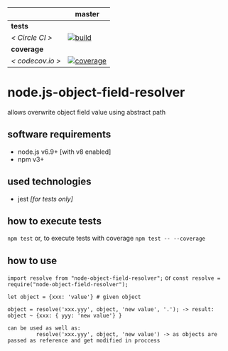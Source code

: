 [circle.ci-master-badge]: https://circleci.com/gh/explore-node-js/node.js-object-field-resolver/tree/master.svg?style=svg
[circle.ci-master-link]: https://circleci.com/gh/explore-node-js/node.js-object-field-resolver/tree/master
[codecov.io-master-badge]: https://codecov.io/gh/explore-node-js/node.js-object-field-resolver/branch/master/graph/badge.svg
[codecov.io-master-link]: https://codecov.io/gh/explore-node-js/node.js-object-field-resolver

|                  | master
|---               |---
| __tests__        |
| _< Circle CI >_  | [![build][circle.ci-master-badge]][circle.ci-master-link]
| __coverage__     |
| _< codecov.io >_ | [![coverage][codecov.io-master-badge]][codecov.io-master-link]


# node.js-object-field-resolver
allows overwrite object field value using abstract path

## software requirements
 * node.js v6.9+ [with v8 enabled]
 * npm v3+

## used technologies
 * jest _[for tests only]_
 
## how to execute tests
 `npm test` or, to execute tests with coverage `npm test -- --coverage`

## how to use
`import resolve from "node-object-field-resolver";` or `const resolve = require("node-object-field-resolver");`

```
let object = {xxx: 'value'} # given object

object = resolve('xxx.yyy', object, 'new value', '.'); -> result: object ~ {xxx: { yyy: 'new value'} }

can be used as well as:
         resolve('xxx.yyy', object, 'new value') -> as objects are passed as reference and get modified in proccess
```
